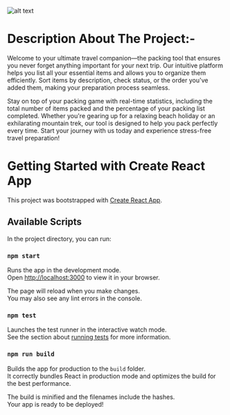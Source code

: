 ![alt text](https://drive.google.com/file/d/1dbDanMYEmqTVcj_tvDKMYuKp-fHdKgnN/view?usp=sharing)
# Description About The Project:-
Welcome to your ultimate travel companion—the packing tool that ensures you never forget anything important for your next trip. Our intuitive platform helps you list all your essential items and allows you to organize them efficiently. Sort items by description, check status, or the order you've added them, making your preparation process seamless.

Stay on top of your packing game with real-time statistics, including the total number of items packed and the percentage of your packing list completed. Whether you're gearing up for a relaxing beach holiday or an exhilarating mountain trek, our tool is designed to help you pack perfectly every time. Start your journey with us today and experience stress-free travel preparation!


# Getting Started with Create React App

This project was bootstrapped with [Create React App](https://github.com/facebook/create-react-app).

## Available Scripts

In the project directory, you can run:

### `npm start`

Runs the app in the development mode.\
Open [http://localhost:3000](http://localhost:3000) to view it in your browser.

The page will reload when you make changes.\
You may also see any lint errors in the console.

### `npm test`

Launches the test runner in the interactive watch mode.\
See the section about [running tests](https://facebook.github.io/create-react-app/docs/running-tests) for more information.

### `npm run build`

Builds the app for production to the `build` folder.\
It correctly bundles React in production mode and optimizes the build for the best performance.

The build is minified and the filenames include the hashes.\
Your app is ready to be deployed!



